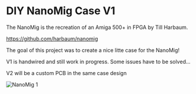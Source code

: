 # DIY NanoMig Case V1
The NanoMig is the recreation of an Amiga 500+ in FPGA by Till Harbaum. 

https://github.com/harbaum/nanomig

The goal of this project was to create a nice litte case for the NanoMig!

V1 is handwired and still work in progress.
Some issues have to be solved...

V2 will be a custom PCB in the same case design


![NanoMig 1](https://github.com/user-attachments/assets/335db783-6d95-4d07-b18e-39ad91f43b21)
